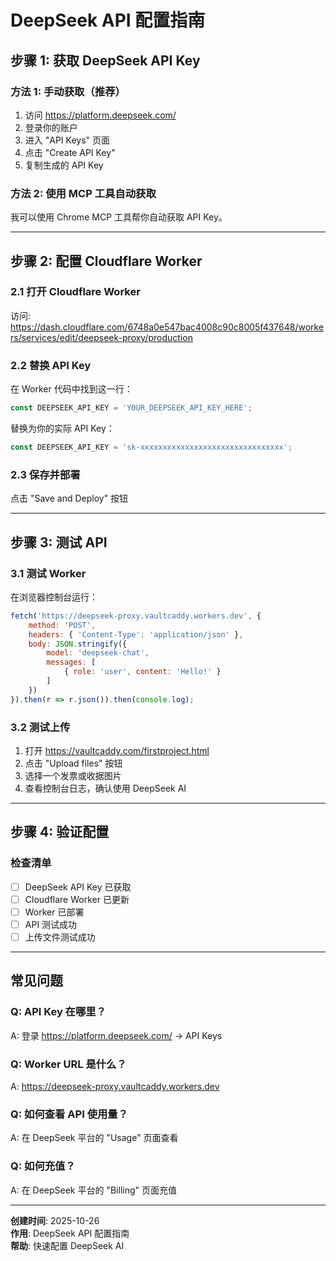 # DeepSeek API 配置指南

## 步骤 1: 获取 DeepSeek API Key

### 方法 1: 手动获取（推荐）
1. 访问 https://platform.deepseek.com/
2. 登录你的账户
3. 进入 "API Keys" 页面
4. 点击 "Create API Key"
5. 复制生成的 API Key

### 方法 2: 使用 MCP 工具自动获取
我可以使用 Chrome MCP 工具帮你自动获取 API Key。

---

## 步骤 2: 配置 Cloudflare Worker

### 2.1 打开 Cloudflare Worker
访问: https://dash.cloudflare.com/6748a0e547bac4008c90c8005f437648/workers/services/edit/deepseek-proxy/production

### 2.2 替换 API Key
在 Worker 代码中找到这一行：
```javascript
const DEEPSEEK_API_KEY = 'YOUR_DEEPSEEK_API_KEY_HERE';
```

替换为你的实际 API Key：
```javascript
const DEEPSEEK_API_KEY = 'sk-xxxxxxxxxxxxxxxxxxxxxxxxxxxxxxxx';
```

### 2.3 保存并部署
点击 "Save and Deploy" 按钮

---

## 步骤 3: 测试 API

### 3.1 测试 Worker
在浏览器控制台运行：
```javascript
fetch('https://deepseek-proxy.vaultcaddy.workers.dev', {
    method: 'POST',
    headers: { 'Content-Type': 'application/json' },
    body: JSON.stringify({
        model: 'deepseek-chat',
        messages: [
            { role: 'user', content: 'Hello!' }
        ]
    })
}).then(r => r.json()).then(console.log);
```

### 3.2 测试上传
1. 打开 https://vaultcaddy.com/firstproject.html
2. 点击 "Upload files" 按钮
3. 选择一个发票或收据图片
4. 查看控制台日志，确认使用 DeepSeek AI

---

## 步骤 4: 验证配置

### 检查清单
- [ ] DeepSeek API Key 已获取
- [ ] Cloudflare Worker 已更新
- [ ] Worker 已部署
- [ ] API 测试成功
- [ ] 上传文件测试成功

---

## 常见问题

### Q: API Key 在哪里？
A: 登录 https://platform.deepseek.com/ → API Keys

### Q: Worker URL 是什么？
A: https://deepseek-proxy.vaultcaddy.workers.dev

### Q: 如何查看 API 使用量？
A: 在 DeepSeek 平台的 "Usage" 页面查看

### Q: 如何充值？
A: 在 DeepSeek 平台的 "Billing" 页面充值

---

**创建时间**: 2025-10-26  
**作用**: DeepSeek API 配置指南  
**帮助**: 快速配置 DeepSeek AI

